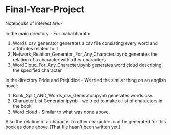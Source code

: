 # Final-Year-Project

Notebooks of interest are:-

In the main directory - For mahabharata:
1. Words_csv_generator generates a csv file consisting every word and attributes related to it
2. Network_Relation_Generator_For_Any_Character.ipynb generates the relation of a character with other characters
3. WordCloud_For_Any_Character.ipynb generates word cloud describing the specified character

In the directory Pride and Prejudice - We tried the similar thing on an english novel:
1. Book_Split_AND_Words_csv_Generator.ipynb generates words.csv.
2. Character List Generator.ipynb - we tried to make a list of characters in the book
3. Word cloud - Similar to what was done above.

Also the relation of a character to other characters can be generated for this book as done above (That file hasn't been written yet.)

